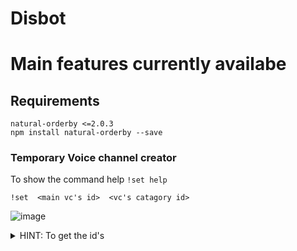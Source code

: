 # Disbot
# Main features currently availabe 
## Requirements 
`natural-orderby <=2.0.3` <br>
`npm install natural-orderby --save`
### Temporary Voice channel creator 

To show the command help 
`!set help`

    !set  <main vc's id>  <vc's catagory id>
![image](https://user-images.githubusercontent.com/36219488/133628844-535387be-0131-445e-bb38-798deecbce76.png)
<details>
  <summary>HINT: To get the id's </summary>
  <h4>RIGHT CLICK  on the channel whose id you want</h4>
  ![image](https://user-images.githubusercontent.com/36219488/133630776-eeb3c558-6c6b-4c82-aa26-8d3072b578ba.png)
</details>

